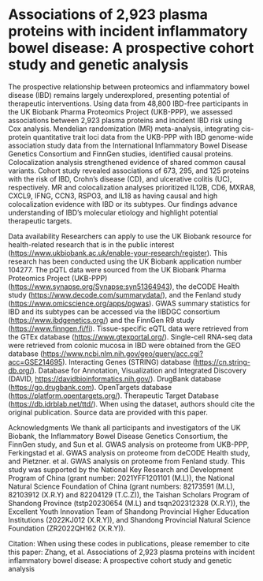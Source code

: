 # Associations of 2,923 plasma proteins with incident inflammatory bowel disease: A prospective cohort study and genetic analysis
The prospective relationship between proteomics and inflammatory bowel disease (IBD) remains largely underexplored, presenting potential of therapeutic interventions. Using data from 48,800 IBD-free participants in the UK Biobank Pharma Proteomics Project (UKB-PPP), we assessed associations between 2,923 plasma proteins and incident IBD risk using Cox analysis. Mendelian randomization (MR) meta-analysis, integrating cis-protein quantitative trait loci data from the UKB-PPP with IBD genome-wide association study data from the International Inflammatory Bowel Disease Genetics Consortium and FinnGen studies, identified causal proteins. Colocalization analysis strengthened evidence of shared common causal variants. Cohort study revealed associations of 673, 295, and 125 proteins with the risk of IBD, Crohn’s disease (CD), and ulcerative colitis (UC), respectively. MR and colocalization analyses prioritized IL12B, CD6, MXRA8, CXCL9, IFNG, CCN3, RSPO3, and IL18 as having causal and high colocalization evidence with IBD or its subtypes. Our findings advance understanding of IBD’s molecular etiology and highlight potential therapeutic targets.


Data availability
Researchers can apply to use the UK Biobank resource for health-related research that is in the public interest (https://www.ukbiobank.ac.uk/enable-your-research/register). This research has been conducted using the UK Biobank application number 104277. The pQTL data were sourced from the UK Biobank Pharma Proteomics Project (UKB-PPP) (https://www.synapse.org/Synapse:syn51364943), the deCODE Health study (https://www.decode.com/summarydata/), and the Fenland study (https://www.omicscience.org/apps/pgwas). GWAS summary statistics for IBD and its subtypes can be accessed via the IIBDGC consortium (https://www.ibdgenetics.org/) and the FinnGen R9 study (https://www.finngen.fi/fi). Tissue-specific eQTL data were retrieved from the GTEx database (https://www.gtexportal.org/). Single-cell RNA-seq data were retrieved from colonic mucosa in IBD were obtained from the GEO database (https://www.ncbi.nlm.nih.gov/geo/query/acc.cgi?acc=GSE214695). Interacting Genes (STRING) database (https://cn.string-db.org/). Database for Annotation, Visualization and Integrated Discovery (DAVID, https://davidbioinformatics.nih.gov/). DrugBank database (https://go.drugbank.com). OpenTargets database (https://platform.opentargets.org/). Therapeutic Target Database (https://db.idrblab.net/ttd/). When using the dataset, authors should cite the original publication. Source data are provided with this paper.


Acknowledgments
We thank all participants and investigators of the UK Biobank, the Inflammatory Bowel Disease Genetics Consortium, the FinnGen study, and Sun et al. GWAS analysis on proteome from UKB-PPP, Ferkingstad et al. GWAS analysis on proteome from deCODE Health study, and Pietzner. et al. GWAS analysis on proteome from Fenland study. This study was supported by the National Key Research and Development Program of China (grant number: 2021YFF1201101 (M.L)), the National Natural Science Foundation of China (grant numbers: 82173591 (M.L), 82103912 (X.R.Y) and 82204129 (T.C.Z)), the Taishan Scholars Program of Shandong Province (tstp20230654 (M.L) and tsqn202312328 (X.R.Y)), the Excellent Youth Innovation Team of Shandong Provincial Higher Education Institutions (2022KJ012 (X.R.Y)), and Shandong Provincial Natural Science Foundation (ZR2022QH162 (X.R.Y)).


Citation: When using these codes in publications, please remember to cite this paper: Zhang, et al. Associations of 2,923 plasma proteins with incident inflammatory bowel disease: A prospective cohort study and genetic analysis
